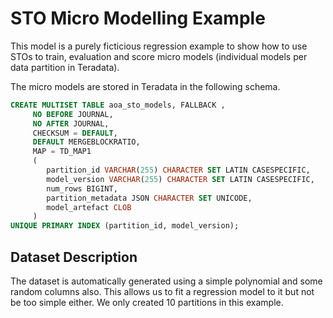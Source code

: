 # STO Micro Modelling Example

This model is a purely ficticious regression example to show how to use STOs to train, evaluation and score micro models (individual models per data partition in Teradata).

The micro models are stored in Teradata in the following schema.


```sql
CREATE MULTISET TABLE aoa_sto_models, FALLBACK ,
     NO BEFORE JOURNAL,
     NO AFTER JOURNAL,
     CHECKSUM = DEFAULT,
     DEFAULT MERGEBLOCKRATIO,
     MAP = TD_MAP1
     (
        partition_id VARCHAR(255) CHARACTER SET LATIN CASESPECIFIC,
        model_version VARCHAR(255) CHARACTER SET LATIN CASESPECIFIC,
        num_rows BIGINT,
        partition_metadata JSON CHARACTER SET UNICODE,
        model_artefact CLOB
     )
UNIQUE PRIMARY INDEX (partition_id, model_version);
```

## Dataset Description
The dataset is automatically generated using a simple polynomial and some random columns also. This allows us to fit a regression model to it but not be too simple either. We only created 10 partitions in this example.
